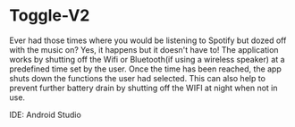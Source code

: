 # Toggle-V2
Ever had those times where you would be listening to Spotify but dozed off with the music on? 
Yes, it happens but it doesn't have to! The application works by shutting off the Wifi or Bluetooth(if using a wireless speaker) 
at a predefined time set by the user. Once the time has been reached, the app shuts down the functions the user had selected. This
can also help to prevent further battery drain by shutting off the WIFI at night when not in use.

IDE: Android Studio
